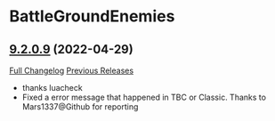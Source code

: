 # BattleGroundEnemies

## [9.2.0.9](https://github.com/BullseiWoWAddons/BattleGroundEnemies/tree/9.2.0.9) (2022-04-29)
[Full Changelog](https://github.com/BullseiWoWAddons/BattleGroundEnemies/compare/9.2.0.8...9.2.0.9) [Previous Releases](https://github.com/BullseiWoWAddons/BattleGroundEnemies/releases)

- thanks luacheck  
- Fixed a error message that happened in TBC or Classic. Thanks to Mars1337@Github for reporting  

